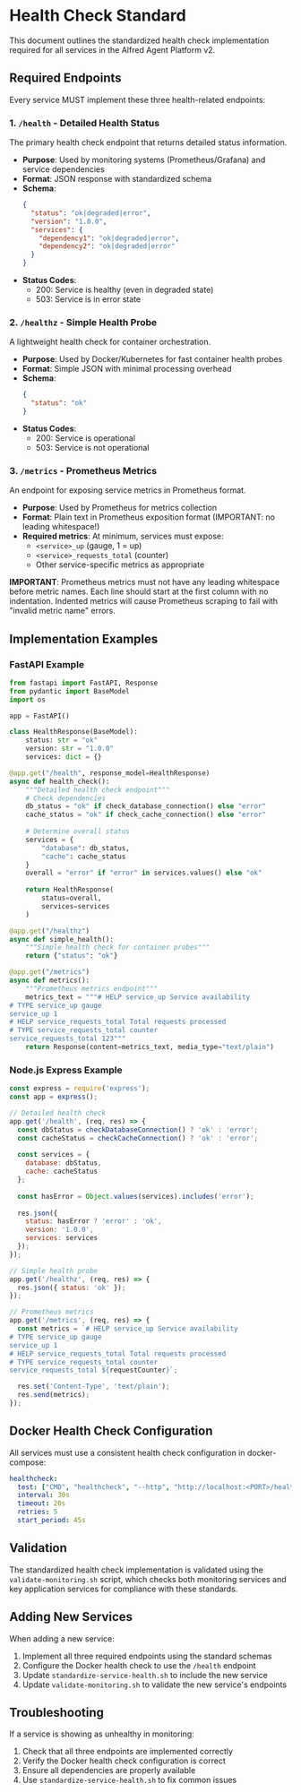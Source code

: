 # Health Check Standard

This document outlines the standardized health check implementation required for all services in the Alfred Agent Platform v2.

## Required Endpoints

Every service MUST implement these three health-related endpoints:

### 1. `/health` - Detailed Health Status

The primary health check endpoint that returns detailed status information.

- **Purpose**: Used by monitoring systems (Prometheus/Grafana) and service dependencies
- **Format**: JSON response with standardized schema
- **Schema**:
  ```json
  {
    "status": "ok|degraded|error",
    "version": "1.0.0",
    "services": {
      "dependency1": "ok|degraded|error",
      "dependency2": "ok|degraded|error"
    }
  }
  ```
- **Status Codes**:
  - 200: Service is healthy (even in degraded state)
  - 503: Service is in error state

### 2. `/healthz` - Simple Health Probe

A lightweight health check for container orchestration.

- **Purpose**: Used by Docker/Kubernetes for fast container health probes
- **Format**: Simple JSON with minimal processing overhead
- **Schema**:
  ```json
  {
    "status": "ok"
  }
  ```
- **Status Codes**:
  - 200: Service is operational
  - 503: Service is not operational

### 3. `/metrics` - Prometheus Metrics

An endpoint for exposing service metrics in Prometheus format.

- **Purpose**: Used by Prometheus for metrics collection
- **Format**: Plain text in Prometheus exposition format (IMPORTANT: no leading whitespace!)
- **Required metrics**: At minimum, services must expose:
  - `<service>_up` (gauge, 1 = up)
  - `<service>_requests_total` (counter)
  - Other service-specific metrics as appropriate

**IMPORTANT**: Prometheus metrics must not have any leading whitespace before metric names. Each line should start at the first column with no indentation. Indented metrics will cause Prometheus scraping to fail with "invalid metric name" errors.

## Implementation Examples

### FastAPI Example

```python
from fastapi import FastAPI, Response
from pydantic import BaseModel
import os

app = FastAPI()

class HealthResponse(BaseModel):
    status: str = "ok"
    version: str = "1.0.0"
    services: dict = {}

@app.get("/health", response_model=HealthResponse)
async def health_check():
    """Detailed health check endpoint"""
    # Check dependencies
    db_status = "ok" if check_database_connection() else "error"
    cache_status = "ok" if check_cache_connection() else "error"
    
    # Determine overall status
    services = {
        "database": db_status,
        "cache": cache_status
    }
    overall = "error" if "error" in services.values() else "ok"
    
    return HealthResponse(
        status=overall,
        services=services
    )

@app.get("/healthz")
async def simple_health():
    """Simple health check for container probes"""
    return {"status": "ok"}

@app.get("/metrics")
async def metrics():
    """Prometheus metrics endpoint"""
    metrics_text = """# HELP service_up Service availability
# TYPE service_up gauge
service_up 1
# HELP service_requests_total Total requests processed
# TYPE service_requests_total counter
service_requests_total 123"""
    return Response(content=metrics_text, media_type="text/plain")
```

### Node.js Express Example

```javascript
const express = require('express');
const app = express();

// Detailed health check
app.get('/health', (req, res) => {
  const dbStatus = checkDatabaseConnection() ? 'ok' : 'error';
  const cacheStatus = checkCacheConnection() ? 'ok' : 'error';
  
  const services = {
    database: dbStatus,
    cache: cacheStatus
  };
  
  const hasError = Object.values(services).includes('error');
  
  res.json({
    status: hasError ? 'error' : 'ok',
    version: '1.0.0',
    services: services
  });
});

// Simple health probe
app.get('/healthz', (req, res) => {
  res.json({ status: 'ok' });
});

// Prometheus metrics
app.get('/metrics', (req, res) => {
  const metrics = `# HELP service_up Service availability
# TYPE service_up gauge
service_up 1
# HELP service_requests_total Total requests processed
# TYPE service_requests_total counter
service_requests_total ${requestCounter}`;

  res.set('Content-Type', 'text/plain');
  res.send(metrics);
});
```

## Docker Health Check Configuration

All services must use a consistent health check configuration in docker-compose:

```yaml
healthcheck:
  test: ["CMD", "healthcheck", "--http", "http://localhost:<PORT>/health"]
  interval: 30s
  timeout: 20s
  retries: 5
  start_period: 45s
```

## Validation

The standardized health check implementation is validated using the `validate-monitoring.sh` script, which checks both monitoring services and key application services for compliance with these standards.

## Adding New Services

When adding a new service:

1. Implement all three required endpoints using the standard schemas
2. Configure the Docker health check to use the `/health` endpoint
3. Update `standardize-service-health.sh` to include the new service
4. Update `validate-monitoring.sh` to validate the new service's endpoints

## Troubleshooting

If a service is showing as unhealthy in monitoring:

1. Check that all three endpoints are implemented correctly
2. Verify the Docker health check configuration is correct
3. Ensure all dependencies are properly available
4. Use `standardize-service-health.sh` to fix common issues